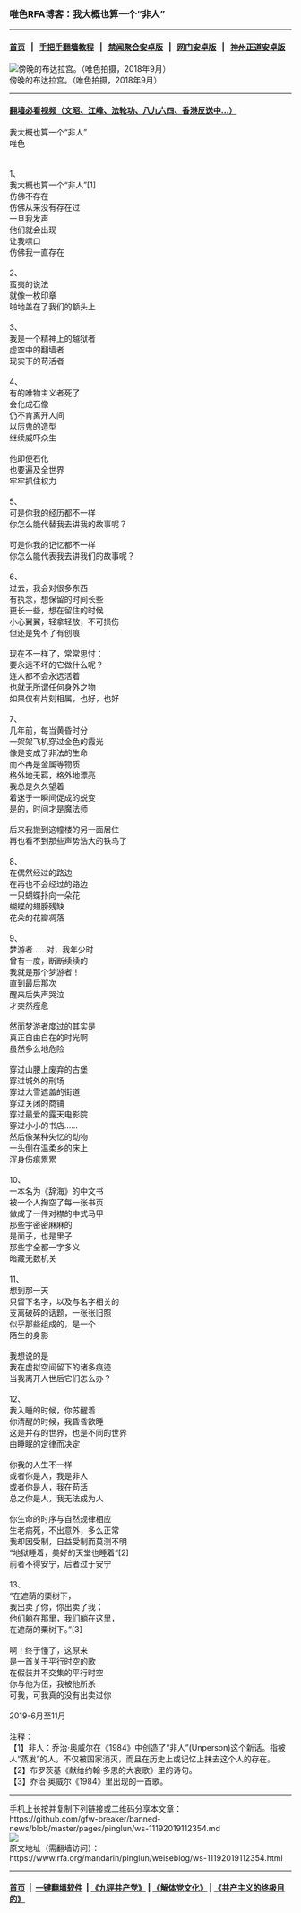 ### 唯色RFA博客：我大概也算一个“非人”
------------------------

#### [首页](https://github.com/gfw-breaker/banned-news/blob/master/README.md) &nbsp;&nbsp;|&nbsp;&nbsp; [手把手翻墙教程](https://github.com/gfw-breaker/guides/wiki) &nbsp;&nbsp;|&nbsp;&nbsp; [禁闻聚合安卓版](https://github.com/gfw-breaker/bn-android) &nbsp;&nbsp;|&nbsp;&nbsp; [网门安卓版](https://github.com/oGate2/oGate) &nbsp;&nbsp;|&nbsp;&nbsp; [神州正道安卓版](https://github.com/SzzdOgate/update) 



<div id="headerimg">
 <img alt="傍晚的布达拉宫。（唯色拍摄，2018年9月）" src="https://www.rfa.org/mandarin/pinglun/weiseblog/ws-11192019112354.html/1/@@images/5224162c-62b8-411e-ab90-c5500b30ccc2.jpeg" title="傍晚的布达拉宫。（唯色拍摄，2018年9月）"/>
 <div id="headerimgcontents">
  <div id="headerimgcaption">
   <span>
    傍晚的布达拉宫。（唯色拍摄，2018年9月）
   </span>
   <!-- zoomattribute -->
  </div>
  <!-- headerimgcaption -->
 </div>
 <!-- headerimagecontents -->
</div>

<hr/>


#### [翻墙必看视频（文昭、江峰、法轮功、八九六四、香港反送中...）](https://github.com/gfw-breaker/banned-news/blob/master/pages/links.md)

<div id="storytext">
 <div>
  <div class="slot_header">
  </div>
 </div>
 <p>
  我大概也算一个“非人”
  <br/>
  唯色
  <br/>
  <br/>
  <br/>
  1、
  <br/>
  我大概也算一个“非人”[1]
  <br/>
  仿佛不存在
  <br/>
  仿佛从来没有存在过
  <br/>
  一旦我发声
  <br/>
  他们就会出现
  <br/>
  让我噤口
  <br/>
  仿佛我一直存在
  <br/>
  <br/>
  2、
  <br/>
  蛮夷的说法
  <br/>
  就像一枚印章
  <br/>
  啪地盖在了我们的额头上
  <br/>
  <br/>
  3、
  <br/>
  我是一个精神上的越狱者
  <br/>
  虚空中的翻墙者
  <br/>
  现实下的苟活者
  <br/>
  <br/>
  4、
  <br/>
  有的唯物主义者死了
  <br/>
  会化成石像
  <br/>
  仍不肯离开人间
  <br/>
  以厉鬼的造型
  <br/>
  继续威吓众生
  <br/>
  <br/>
  他即便石化
  <br/>
  也要遍及全世界
  <br/>
  牢牢抓住权力
  <br/>
  <br/>
  5、
  <br/>
  可是你我的经历都不一样
  <br/>
  你怎么能代替我去讲我的故事呢？
  <br/>
  <br/>
  可是你我的记忆都不一样
  <br/>
  你怎么能代表我去讲我们的故事呢？
  <br/>
  <br/>
  6、
  <br/>
  过去，我会对很多东西
  <br/>
  有执念，想保留的时间长些
  <br/>
  更长一些，想在留住的时候
  <br/>
  小心翼翼，轻拿轻放，不可损伤
  <br/>
  但还是免不了有创痕
  <br/>
  <br/>
  现在不一样了，常常思忖：
  <br/>
  要永远不坏的它做什么呢？
  <br/>
  连人都不会永远活着
  <br/>
  也就无所谓任何身外之物
  <br/>
  如果仅有片刻相属，也好，也好
  <br/>
  <br/>
  7、
  <br/>
  几年前，每当黄昏时分
  <br/>
  一架架飞机穿过金色的霞光
  <br/>
  像是变成了非法的生命
  <br/>
  而不再是金属等物质
  <br/>
  格外地无羁，格外地漂亮
  <br/>
  我总是久久望着
  <br/>
  着迷于一瞬间促成的蜕变
  <br/>
  是的，时间才是魔法师
  <br/>
  <br/>
  后来我搬到这幢楼的另一面居住
  <br/>
  再也看不到那些声势浩大的铁鸟了
  <br/>
  <br/>
  8、
  <br/>
  在偶然经过的路边
  <br/>
  在再也不会经过的路边
  <br/>
  一只蝴蝶扑向一朵花
  <br/>
  蝴蝶的翅膀残缺
  <br/>
  花朵的花瓣凋落
  <br/>
  <br/>
  9、
  <br/>
  梦游者……对，我年少时
  <br/>
  曾有一度，断断续续的
  <br/>
  我就是那个梦游者！
  <br/>
  直到最后那次
  <br/>
  醒来后失声哭泣
  <br/>
  才突然痊愈
  <br/>
  <br/>
  然而梦游者度过的其实是
  <br/>
  真正自由自在的时光啊
  <br/>
  虽然多么地危险
  <br/>
  <br/>
  穿过山腰上废弃的古堡
  <br/>
  穿过城外的刑场
  <br/>
  穿过大雪遮盖的街道
  <br/>
  穿过关闭的商铺
  <br/>
  穿过最爱的露天电影院
  <br/>
  穿过小小的书店……
  <br/>
  然后像某种失忆的动物
  <br/>
  一头倒在温柔乡的床上
  <br/>
  浑身伤痕累累
  <br/>
  <br/>
  10、
  <br/>
  一本名为《辞海》的中文书
  <br/>
  被一个人掏空了每一张书页
  <br/>
  做成了一件对襟的中式马甲
  <br/>
  那些字密密麻麻的
  <br/>
  是面子，也是里子
  <br/>
  那些字全都一字多义
  <br/>
  暗藏无数机关
  <br/>
  <br/>
  11、
  <br/>
  想到那一天
  <br/>
  只留下名字，以及与名字相关的
  <br/>
  支离破碎的话题，一张张旧照
  <br/>
  似乎那些组成的，是一个
  <br/>
  陌生的身影
  <br/>
  <br/>
  我想说的是
  <br/>
  我在虚拟空间留下的诸多痕迹
  <br/>
  当我离开人世后它们怎么办？
  <br/>
  <br/>
  12、
  <br/>
  我入睡的时候，你苏醒着
  <br/>
  你清醒的时候，我昏昏欲睡
  <br/>
  这是并存的世界，也是不同的世界
  <br/>
  由睡眠的定律而决定
  <br/>
  <br/>
  你我的人生不一样
  <br/>
  或者你是人，我是非人
  <br/>
  或者你是人，我在苟活
  <br/>
  总之你是人，我无法成为人
  <br/>
  <br/>
  你生命的时序与自然规律相应
  <br/>
  生老病死，不出意外，多么正常
  <br/>
  我却因受制，日益受制而莫测不明
  <br/>
  “地狱睡着，美好的天堂也睡着”[2]
  <br/>
  前者不得安宁，后者过于安宁
  <br/>
  <br/>
  13、
  <br/>
  “在遮荫的栗树下，
  <br/>
  我出卖了你，你出卖了我；
  <br/>
  他们躺在那里，我们躺在这里，
  <br/>
  在遮荫的栗树下。”[3]
  <br/>
  <br/>
  啊！终于懂了，这原来
  <br/>
  是一首关于平行时空的歌
  <br/>
  在假装并不交集的平行时空
  <br/>
  你与他为伍，我被他所杀
  <br/>
  可我，可我真的没有出卖过你
  <br/>
  <br/>
  2019-6月至11月
  <br/>
  <br/>
  注释：
  <br/>
  【1】非人：乔治·奥威尔在《1984》中创造了“非人”(Unperson)这个新话。指被人“蒸发”的人，不仅被国家消灭，而且在历史上或记忆上抹去这个人的存在。
  <br/>
  【2】布罗茨基《献给约翰·多恩的大哀歌》里的诗句。
  <br/>
  【3】乔治·奥威尔《1984》里出现的一首歌。
 </p>
</div>

<hr/>
手机上长按并复制下列链接或二维码分享本文章：<br/>
https://github.com/gfw-breaker/banned-news/blob/master/pages/pinglun/ws-11192019112354.md <br/>
<a href='https://github.com/gfw-breaker/banned-news/blob/master/pages/pinglun/ws-11192019112354.md'><img src='https://github.com/gfw-breaker/banned-news/blob/master/pages/pinglun/ws-11192019112354.md.png'/></a> <br/>
原文地址（需翻墙访问）：https://www.rfa.org/mandarin/pinglun/weiseblog/ws-11192019112354.html


------------------------
#### [首页](https://github.com/gfw-breaker/banned-news/blob/master/README.md) &nbsp;|&nbsp; [一键翻墙软件](https://github.com/gfw-breaker/nogfw/blob/master/README.md) &nbsp;| [《九评共产党》](https://github.com/gfw-breaker/9ping.md/blob/master/README.md#九评之一评共产党是什么) | [《解体党文化》](https://github.com/gfw-breaker/jtdwh.md/blob/master/README.md) | [《共产主义的终极目的》](https://github.com/gfw-breaker/gczydzjmd.md/blob/master/README.md)


<img src='http://gfw-breaker.win/banned-news/pages/pinglun/ws-11192019112354.md' width='0px' height='0px'/>